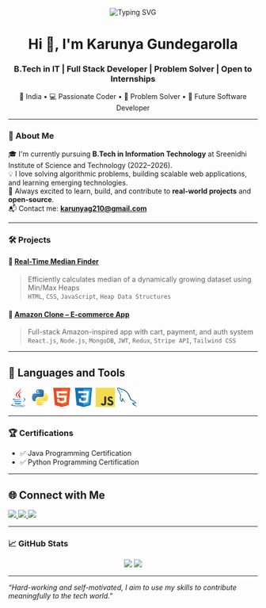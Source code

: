 <p align="center">
  <img src="https://readme-typing-svg.demolab.com?font=Fira+Code&weight=500&size=25&pause=300&center=true&vCenter=true&width=600&lines=Hi+%F0%9F%91%8B%2C+I'm+Karunya;Welcome+to+my+GitHub+Journey!" alt="Typing SVG" />
</p>

<h1 align="center">Hi 👋, I'm Karunya Gundegarolla</h1>
<h3 align="center">B.Tech in IT | Full Stack Developer | Problem Solver | Open to Internships</h3>

<p align="center">
  📍 India • 💻 Passionate Coder • 🔎 Problem Solver • 💼 Future Software Developer
</p>

---

### 🚀 About Me

🎓 I'm currently pursuing **B.Tech in Information Technology** at Sreenidhi Institute of Science and Technology (2022–2026).  
💡 I love solving algorithmic problems, building scalable web applications, and learning emerging technologies.  
🎯 Always excited to learn, build, and contribute to **real-world projects** and **open-source**.  
📬 Contact me: **karunyag210@gmail.com**

---


### 🛠️ Projects

#### 🔹 [Real-Time Median Finder](https://github.com/karunya210/real-time-median-finder)
> Efficiently calculates median of a dynamically growing dataset using Min/Max Heaps  
`HTML`, `CSS`, `JavaScript`, `Heap Data Structures`

#### 🔹 [Amazon Clone – E-commerce App](https://github.com/karunya210)
> Full-stack Amazon-inspired app with cart, payment, and auth system  
`React.js`, `Node.js`, `MongoDB`, `JWT`, `Redux`, `Stripe API`, `Tailwind CSS`

---

## 💼 Languages and Tools
<p align="left">
  <img src="https://raw.githubusercontent.com/devicons/devicon/master/icons/java/java-original.svg" alt="Java" width="40" height="40"/>
  <img src="https://raw.githubusercontent.com/devicons/devicon/master/icons/python/python-original.svg" alt="Python" width="40" height="40"/>
  <img src="https://raw.githubusercontent.com/devicons/devicon/master/icons/html5/html5-original.svg" alt="HTML5" width="40" height="40"/>
  <img src="https://raw.githubusercontent.com/devicons/devicon/master/icons/css3/css3-original.svg" alt="CSS3" width="40" height="40"/>
  <img src="https://raw.githubusercontent.com/devicons/devicon/master/icons/javascript/javascript-original.svg" alt="JavaScript" width="40" height="40"/>
  <img src="https://raw.githubusercontent.com/devicons/devicon/master/icons/mysql/mysql-original.svg" alt="MySQL" width="40" height="40"/>
</p>

---

### 🏆 Certifications

- ✅ Java Programming Certification  
- ✅ Python Programming Certification  

---

## 🌐 Connect with Me
<p align="left">
  <a href="https://www.linkedin.com/in/karunya-gundegarolla-4581a0313/" target="_blank">
    <img src="https://img.shields.io/badge/-LinkedIn-blue?style=for-the-badge&logo=linkedin&logoColor=white"/>
  </a>
  <a href="https://leetcode.com/u/karunya_210/" target="_blank">
    <img src="https://img.shields.io/badge/-LeetCode-FFA116?style=for-the-badge&logo=leetcode&logoColor=black"/>
  </a>
  <a href="https://www.codechef.com/users/karunya_210" target="_blank">
    <img src="https://img.shields.io/badge/-CodeChef-5B4638?style=for-the-badge&logo=codechef&logoColor=white"/>
  </a>
</p>

---

### 📈 GitHub Stats

<p align="center">
  <img src="https://github-readme-stats.vercel.app/api?username=karunya210&show_icons=true&theme=radical" width="48%" />
  <img src="https://github-readme-streak-stats.herokuapp.com/?user=karunya210&theme=radical" width="48%" />
</p>

---

_“Hard-working and self-motivated, I aim to use my skills to contribute meaningfully to the tech world.”_
